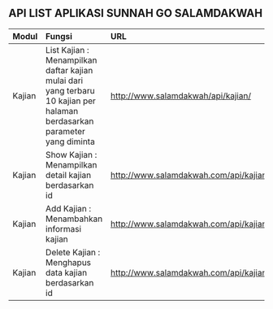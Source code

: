 ## API LIST APLIKASI SUNNAH GO SALAMDAKWAH

| Modul | Fungsi | URL | Parameter | Return Value |
| :--- | :--- | :--- | :--- | :--- |
| Kajian | List Kajian : Menampilkan daftar kajian mulai dari yang terbaru 10 kajian per halaman berdasarkan parameter yang diminta | http://www.salamdakwah/api/kajian/ | ``page={integer}, id_lokasi={int}, id_area={int}, kajian_ustadz_id={int}, kajian_tema={sting}, today={boolean}`` | ``{"data" : [{"kajian_id":1, "kajian_tema": "AAA"}]}`` |
| Kajian | Show Kajian : Menampilkan detail kajian berdasarkan id | http://www.salamdakwah.com/api/kajian/{id=integer} | - | JSON |
| Kajian | Add Kajian : Menambahkan informasi kajian | http://www.salamdakwah.com/api/kajian/store/ | - | JSON |
| Kajian | Delete Kajian : Menghapus data kajian berdasarkan id | http://www.salamdakwah.com/api/kajian/{id=integer}/delete | - | JSON |
